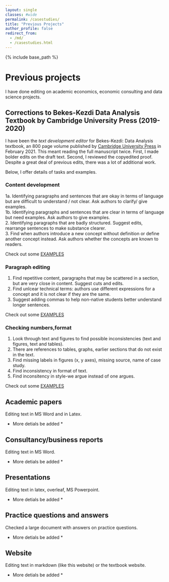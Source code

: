 ```yaml
---
layout: single
classes: #wide
permalink: /casestudies/
title: "Previous Projects"
author_profile: false
redirect_from:
  - /md/
  - /casestudies.html
---
```


{% include base_path %}


# Previous projects

I have done editing on academic economics, economic consulting and data science projects. 

## Corrections to Bekes-Kezdi Data Analysis Textbook by Cambridge University Press (2019-2020)

I have been the *text development editor* for Bekes-Kezdi: Data Analysis textbook, an 800 page volume published by [Cambridge University Press]() in February 2021. This meant reading the full manuscript twice. First, I made bolder edits on the draft text. Second, I reviewed the copyedited proof. Despite a great deal of previous edits, there was a lot of additional work. 

Below, I offer details of tasks and examples. 

### Content development

1a. Identifying paragraphs and sentences that are okay in terms of language but are difficult to understand / not clear. Ask authors to clarify/ give examples.   
1b. Identifying paragraphs and sentences that are clear in terms of language but need examples. Ask authors to give examples.   
2. Identifying paragraphs that are badly structured. Suggest edits, rearrange sentences to make substance clearer.  
3. Find when authors introduce a new concept without definition or define another concept instead. Ask authors whether the concepts are known to readers.  

Check out some [EXAMPLES](/example-edits)

### Paragraph editing

1. Find repetitive content, paragraphs that may be scattered in a section, but are very close in content. Suggest cuts and edits.   
2. Find unlcear technical terms: authors use different expressions for a concept and it is not clear if they are the same.  
3. Suggest adding commas to help non-native students better understand longer sentences.  

Check out some [EXAMPLES](/example-edits)


### Checking numbers,format
1. Look through text and figures to find possible inconsistencies (text and figures, text and tables).  
2. There are references to tables, graphs, earlier sections that do not exist in the text.
3. Find missing labels in figures (x, y axes), missing source, name of case study. 
4. Find inconsistency in format of text. 
5. Find inconsitency in style-we argue instead of one argues.   

Check out some [EXAMPLES](/example-edits)


## Academic papers
Editing text in MS Word and in Latex.

* More detials be added *


## Consultancy/business reports
Editing text in MS Word.

* More detials be added *


## Presentations
Editing text in latex, overleaf, MS Powerpoint. 

* More detials be added *


## Practice questions and answers
Checked a large document with answers on practice questions. 

* More detials be added *

## Website
Editing text in markdown (like this website) or the textbook website. 

* More detials be added *
